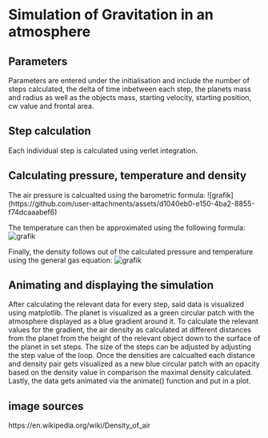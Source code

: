 <h1>Simulation of Gravitation in an atmosphere</h1>

<h2>Parameters</h2>
Parameters are entered under the initialisation and include the number of steps calculated, the delta of time inbetween each step, the planets mass and radius as well as the objects mass, starting velocity, starting position, cw value and frontal area.

<h2>Step calculation</h2>
Each individual step is calculated using verlet integration.

<h2>Calculating pressure, temperature and density</h2>
The air pressure is calcualted using the barometric formula:
![grafik](https://github.com/user-attachments/assets/d1040eb0-e150-4ba2-8855-f74dcaaabef6)


The temperature can then be approximated using the following formula:
![grafik](https://github.com/user-attachments/assets/51fbabe4-58cc-4f18-8f30-8cb34b5365d3)

Finally, the density follows out of the calculated pressure and temperature using the general gas equation:
![grafik](https://github.com/user-attachments/assets/e34ab061-8798-4a45-9b2a-c89af511ed7b)


<h2>Animating and displaying the simulation</h2>
After calculating the relevant data for every step, said data is visualized using matplotlib. The planet is visualized as a green circular patch with the atmosphere displayed as a blue gradient around it.
To calculate the relevant values for the gradient, the air density as calculated at different distances from the planet from the height of the relevant object down to the surface of the planet in set steps. The size of the steps can be adjusted by adjusting the step value of the loop. Once the densities are calcualted each distance and density pair gets visualized as a new blue circular patch with an opacity based on the density value in comparison the maximal density calculated.
Lastly, the data gets animated via the animate() function and put in a plot.

<h2>image sources</h2>
https://en.wikipedia.org/wiki/Density_of_air

